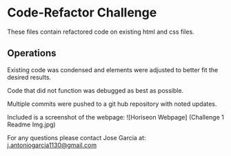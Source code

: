 # Code-Refactor Challenge

These files contain refactored code on existing html and css files.

## Operations

Existing code was condensed and elements were adjusted to better fit the desired results.

Code that did not function was debugged as best as possible.

Multiple commits were pushed to a git hub repository with noted updates. 

Included is a screenshot of the webpage: 
    ![Horiseon Webpage]
    (Challenge 1 Readme Img.jpg)

For any questions please contact Jose Garcia at:
j.antoniogarcia1130@gmail.com